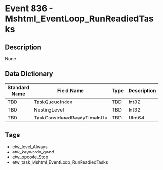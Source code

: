 # Event 836 - Mshtml_EventLoop_RunReadiedTasks

## Description
None

## Data Dictionary
|Standard Name|Field Name|Type|Description|Sample Value|
|---|---|---|---|---|
|TBD|TaskQueueIndex|TBD|Int32|None|None|
|TBD|NestingLevel|TBD|Int32|None|None|
|TBD|TaskConsideredReadyTimeInUs|TBD|UInt64|None|None|

## Tags
* etw_level_Always
* etw_keywords_gwnd
* etw_opcode_Stop
* etw_task_Mshtml_EventLoop_RunReadiedTasks